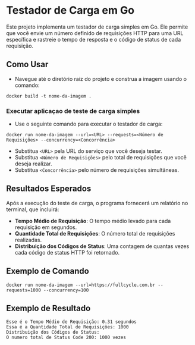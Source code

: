 # Testador de Carga em Go

Este projeto implementa um testador de carga simples em Go. Ele permite que você envie um número definido de requisições HTTP para uma URL específica e rastreie o tempo de resposta e o código de status de cada requisição.

## Como Usar
- Navegue até o diretório raiz do projeto e construa a imagem usando o comando:

```docker build -t nome-da-imagem .```

### Executar aplicaçao de teste de carga simples

- Use o seguinte comando para executar o testador de carga:

```docker run nome-da-imagem --url=<URL> --requests=<Número de Requisições> --concurrency=<Concorrência>```

- Substitua `<URL>` pela URL do serviço que você deseja testar.
- Substitua `<Número de Requisições>` pelo total de requisições que você deseja realizar.
- Substitua `<Concorrência>` pelo número de requisições simultâneas.

## Resultados Esperados

Após a execução do teste de carga, o programa fornecerá um relatório no terminal, que incluirá:

- **Tempo Médio de Requisição**: O tempo médio levado para cada requisição em segundos.
- **Quantidade Total de Requisições**: O número total de requisições realizadas.
- **Distribuição dos Códigos de Status**: Uma contagem de quantas vezes cada código de status HTTP foi retornado.

## Exemplo de Comando

```docker run nome-da-imagem --url=https://fullcycle.com.br --requests=1000 --concurrency=100```

## Exemplo de Resultado

```
Esse é o Tempo Médio de Requisição: 0.31 segundos
Essa é a Quantidade Total de Requisições: 1000
Distribuição dos Códigos de Status:
O numero total de Status Code 200: 1000 vezes
```
